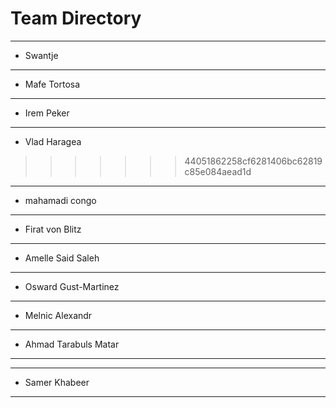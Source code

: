 
# Team Directory

---
- Swantje
---
- Mafe Tortosa
---
- Irem Peker
---
- Vlad Haragea
>>>>>>> 44051862258cf6281406bc62819c85e084aead1d
---
- mahamadi congo
---
- Firat von Blitz
---
- Amelle Said Saleh
---
- Osward Gust-Martinez
---
- Melnic Alexandr
---
- Ahmad Tarabuls Matar
---

---
- Samer Khabeer
---
